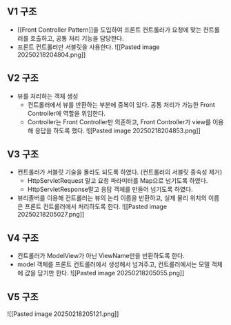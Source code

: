## V1 구조
- [[Front Controller Pattern]]을 도입하여 프론트 컨트롤러가 요청에 맞는 컨트롤러를 호출하고, 공통 처리 기능을 담당한다.
- 프론트 컨트롤러만 서블릿을 사용한다.
![[Pasted image 20250218204804.png]]
## V2 구조
- 뷰를 처리하는 객체 생성
	- 컨트롤러에서 뷰를 반환하는 부분에 중복이 있다. 공통 처리가 가능한 Front Controller에 역할을 위임한다.
	- Controller는 Front Controller만 의존하고, Front Controller가 view를 이용해 응답을 하도록 했다.
![[Pasted image 20250218204853.png]]

## V3 구조
- 컨트롤러가 서블릿 기술을 몰라도 되도록 하였다. (컨트롤러의 서블릿 종속성 제거)
	- HttpServletRequest 말고 요청 파라미터를 Map으로 넘기도록 하였다.
	- HttpServletResponse말고 응답 객체를 만들어 넘기도록 하였다.
- 뷰리졸버를 이용해 컨트롤러는 뷰의 논리 이름을 반환하고, 실제 물리 위치의 이름은 프론트 컨트롤러에서 처리하도록 한다.
![[Pasted image 20250218205027.png]]

## V4 구조
- 컨트롤러가 ModelView가 아닌 ViewName만을 반환하도록 한다.
- model 객체를 프론트 컨트롤러에서 생성해서 넘겨주고, 컨트롤러에서는 모델 객체에 값을 담기만 한다.
![[Pasted image 20250218205055.png]]

## V5 구조
![[Pasted image 20250218205121.png]]